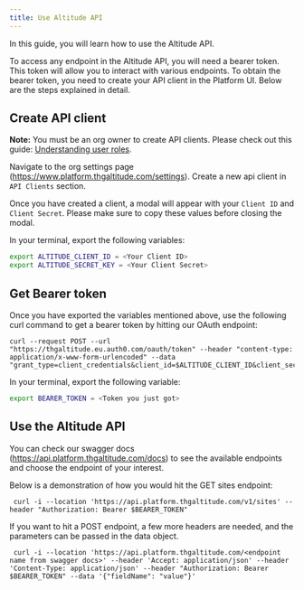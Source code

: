 ```yaml
---
title: Use Altitude API
---
```


In this guide, you will learn how to use the Altitude API.

To access any endpoint in the Altitude API, you will need a bearer token. This token will allow you to interact with various endpoints. To obtain the bearer token, you need to create your API client in the Platform UI. Below are the steps explained in detail.

## Create API client

**Note:** You must be an org owner to create API clients. Please check out this guide: [Understanding user roles](../guides/understanding-user-roles/).

Navigate to the org settings page (https://www.platform.thgaltitude.com/settings). Create a new api client in `API Clients` section.

Once you have created a client, a modal will appear with your `Client ID` and `Client Secret`. Please make sure to copy these values before closing the modal.

In your terminal, export the following variables:

```sh
export ALTITUDE_CLIENT_ID = <Your Client ID>
export ALTITUDE_SECRET_KEY = <Your Client Secret>
```

## Get Bearer token

Once you have exported the variables mentioned above, use the following curl command to get a bearer token by hitting our OAuth endpoint:

```
curl --request POST --url "https://thgaltitude.eu.auth0.com/oauth/token" --header "content-type: application/x-www-form-urlencoded" --data "grant_type=client_credentials&client_id=$ALTITUDE_CLIENT_ID&client_secret=$ALTITUDE_SECRET_KEY&audience=https://api.platform.thgaltitude.com/"
```

In your terminal, export the following variable:

```sh
export BEARER_TOKEN = <Token you just got>
```

## Use the Altitude API

You can check our swagger docs (https://api.platform.thgaltitude.com/docs) to see the available endpoints and choose the endpoint of your interest.

Below is a demonstration of how you would hit the GET sites endpoint:

```
 curl -i --location 'https://api.platform.thgaltitude.com/v1/sites' --header "Authorization: Bearer $BEARER_TOKEN"
```

If you want to hit a POST endpoint, a few more headers are needed, and the parameters can be passed in the data object.

```
 curl -i --location 'https://api.platform.thgaltitude.com/<endpoint name from swagger docs>' --header 'Accept: application/json' --header 'Content-Type: application/json' --header "Authorization: Bearer $BEARER_TOKEN" --data '{"fieldName": "value"}'
```
